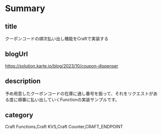 # Summary

## title

クーポンコードの順次払い出し機能をCraftで実装する

## blogUrl
https://solution.karte.io/blog/2023/10/coupon-dispenser

## description

予め用意したクーポンコードの在庫に通し番号を振って、それをリクエストがある度に順番に払い出していくFunctionの実装サンプルです。

## category

Craft Functions,Craft KVS,Craft Counter,CRAFT_ENDPOINT